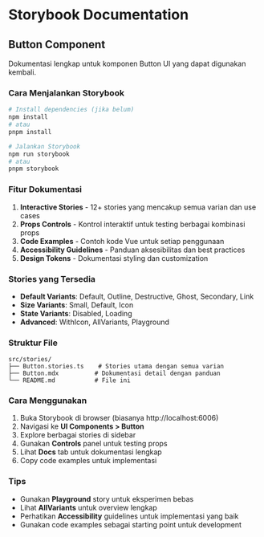 # Storybook Documentation

## Button Component

Dokumentasi lengkap untuk komponen Button UI yang dapat digunakan kembali.

### Cara Menjalankan Storybook

```bash
# Install dependencies (jika belum)
npm install
# atau
pnpm install

# Jalankan Storybook
npm run storybook
# atau
pnpm storybook
```

### Fitur Dokumentasi

1. **Interactive Stories** - 12+ stories yang mencakup semua varian dan use cases
2. **Props Controls** - Kontrol interaktif untuk testing berbagai kombinasi props
3. **Code Examples** - Contoh kode Vue untuk setiap penggunaan
4. **Accessibility Guidelines** - Panduan aksesibilitas dan best practices
5. **Design Tokens** - Dokumentasi styling dan customization

### Stories yang Tersedia

- **Default Variants**: Default, Outline, Destructive, Ghost, Secondary, Link
- **Size Variants**: Small, Default, Icon
- **State Variants**: Disabled, Loading
- **Advanced**: WithIcon, AllVariants, Playground

### Struktur File

```
src/stories/
├── Button.stories.ts    # Stories utama dengan semua varian
├── Button.mdx          # Dokumentasi detail dengan panduan
└── README.md           # File ini
```

### Cara Menggunakan

1. Buka Storybook di browser (biasanya http://localhost:6006)
2. Navigasi ke **UI Components > Button**
3. Explore berbagai stories di sidebar
4. Gunakan **Controls** panel untuk testing props
5. Lihat **Docs** tab untuk dokumentasi lengkap
6. Copy code examples untuk implementasi

### Tips

- Gunakan **Playground** story untuk eksperimen bebas
- Lihat **AllVariants** untuk overview lengkap
- Perhatikan **Accessibility** guidelines untuk implementasi yang baik
- Gunakan code examples sebagai starting point untuk development

